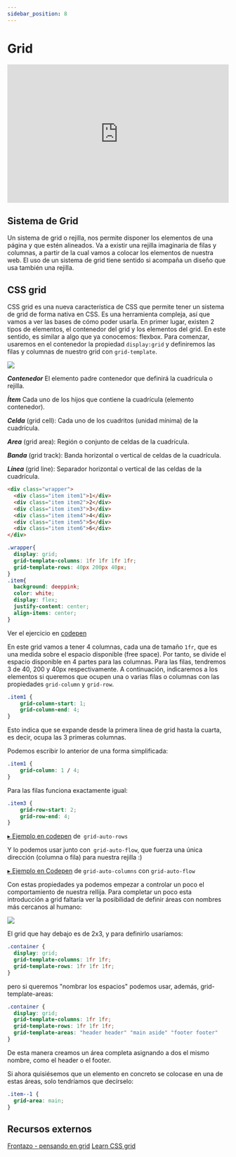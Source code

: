 ```yaml
---
sidebar_position: 8
---
```


# Grid

<iframe width="100%" height="315" src="https://www.youtube.com/embed/dI4cd8HMrLM" title="YouTube video player" frameBorder="0" allow="accelerometer; autoplay; clipboard-write; encrypted-media; gyroscope; picture-in-picture" allowFullScreen></iframe>

## Sistema de Grid

Un sistema de grid o rejilla, nos permite disponer los elementos de una página y que estén alineados. Va a existir una rejilla imaginaria de filas y columnas, a partir de la cual vamos a colocar los elementos de nuestra web. El uso de un sistema de grid tiene sentido si acompaña un diseño que usa también una rejilla.

## CSS grid
CSS grid es una nueva característica de CSS que permite tener un sistema de grid de forma nativa en CSS. Es una herramienta compleja, así que vamos a ver las bases de cómo poder usarla.
En primer lugar, existen 2 tipos de elementos, el contenedor del grid y los elementos del grid. En este sentido, es similar a algo que ya conocemos: flexbox.
Para comenzar, usaremos en el contenedor la propiedad `display:grid` y definiremos las filas y columnas de nuestro grid con `grid-template`. 

![](https://storage.googleapis.com/academia-geek-general-bucket/modulo-1/modulo_1_img_42.png)

***Contenedor*** El elemento padre contenedor que definirá la cuadrícula o rejilla.

***Ítem*** Cada uno de los hijos que contiene la cuadrícula (elemento contenedor).

***Celda*** (grid cell): Cada uno de los cuadritos (unidad mínima) de la cuadrícula.

***Area*** (grid area): Región o conjunto de celdas de la cuadrícula.

***Banda*** (grid track): Banda horizontal o vertical de celdas de la cuadrícula.

***Línea*** (grid line): Separador horizontal o vertical de las celdas de la cuadrícula.


```html
<div class="wrapper">
  <div class="item item1">1</div>
  <div class="item item2">2</div>
  <div class="item item3">3</div>
  <div class="item item4">4</div>
  <div class="item item5">5</div>
  <div class="item item6">6</div>
</div>
```
```css
.wrapper{
  display: grid;
  grid-template-columns: 1fr 1fr 1fr 1fr;
  grid-template-rows: 40px 200px 40px;
}
.item{
  background: deeppink;
  color: white;
  display: flex;
  justify-content: center;
  align-items: center;
}
```
Ver el ejercicio en [codepen](https://codepen.io/adalab/pen/JMXwbL?editors=1100)

En este grid vamos a tener 4 columnas, cada una de tamaño `1fr`, que es una medida sobre el espacio disponible (free space). Por tanto, se divide el espacio disponible en 4 partes para las columnas. Para las filas, tendremos 3 de 40, 200 y 40px respectivamente.
A continuación, indicaremos a los elementos si queremos que ocupen una o varias filas o columnas con las propiedades `grid-column` y `grid-row`.

```css
.item1 {
    grid-column-start: 1;
    grid-column-end: 4;
}
```
Esto indica que se expande desde la primera línea de grid hasta la cuarta, es decir, ocupa las 3 primeras columnas.

Podemos escribir lo anterior de una forma simplificada:

```css
.item1 {
    grid-column: 1 / 4;
}
```

Para las filas funciona exactamente igual:

```css
.item3 {
    grid-row-start: 2;
    grid-row-end: 4;
}
```

[▸ Ejemplo en codepen](https://codepen.io/adalab/pen/YLEYxg?editors=1100) de` grid-auto-rows`

Y lo podemos usar junto con` grid-auto-flow`, que fuerza una única dirección (columna o fila) para nuestra rejilla :)

[▸ Ejemplo en Codepen](https://codepen.io/adalab/pen/zjPpma) de `grid-auto-columns` con `grid-auto-flow`

Con estas propiedades ya podemos empezar a controlar un poco el comportamiento de nuestra rellija. Para completar un poco esta introducción a grid faltaría ver la posibilidad de definir áreas con nombres más cercanos al humano:

![](https://storage.googleapis.com/academia-geek-general-bucket/modulo-1/modulo_1_img_43.png)

El grid que hay debajo es de 2x3, y para definirlo usaríamos:
```css
.container {
  display: grid;
  grid-template-columns: 1fr 1fr;
  grid-template-rows: 1fr 1fr 1fr;
}
```

pero si queremos "nombrar los espacios" podemos usar, además, grid-template-areas:
```css
.container {
  display: grid;
  grid-template-columns: 1fr 1fr;
  grid-template-rows: 1fr 1fr 1fr;
  grid-template-areas: "header header" "main aside" "footer footer"
}
```

De esta manera creamos un área completa asignando a dos el mismo nombre, como el header o el footer.

Si ahora quisiésemos que un elemento en concreto se colocase en una de estas áreas, solo tendríamos que decírselo:

```css
.item--1 {
  grid-area: main;
}
```

## Recursos externos

[Frontazo - pensando en grid](https://vimeo.com/98141102)
[Learn CSS grid](https://learncssgrid.com/)